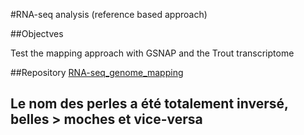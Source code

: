 #RNA-seq analysis (reference based approach)

##Objectves

Test the mapping approach with GSNAP and the Trout transcriptome

##Repository
[RNA-seq_genome_mapping]("https://github.com/jleluyer/RNA-seq_genome_mapping")


## Le nom des perles a été totalement inversé, belles > moches et vice-versa
